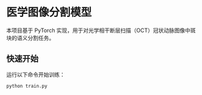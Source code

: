 # 医学图像分割模型

本项目基于 PyTorch 实现，用于对光学相干断层扫描（OCT）冠状动脉图像中斑块的语义分割任务。

## 快速开始

运行以下命令开始训练：

```bash
python train.py


